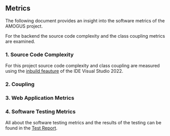 ## Metrics

The following document provides an insight into the software metrics of the AMOGUS project. 

For the backend the source code complexity and the class coupling metrics are examined. 

### 1. Source Code Complexity

For this project source code complexity and class coupling are measured using the [inbuild feauture](https://learn.microsoft.com/en-us/visualstudio/code-quality/code-metrics-values?view=vs-2022) of the IDE Visual Studio 2022. 

### 2. Coupling



### 3. Web Application Metrics



### 4. Software Testing Metrics

All about the software testing metrics and the results of the testing can be found in the [Test Report](https://cumgroup.github.io/AMOGUS/Developer%20Docs/4.%20Testing/zTest%20Report/).